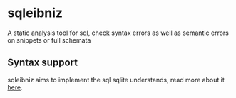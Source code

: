 # sqleibniz
A static analysis tool for sql, check syntax errors as well as semantic errors on snippets or full schemata

## Syntax support

sqleibniz aims to implement the sql sqlite understands, read more about it [here](https://www.sqlite.org/lang.html).
